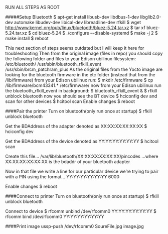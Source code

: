 RUN ALL STEPS AS ROOT

#####Setup Bluetooth
$ apt-get install libusb-dev libdbus-1-dev libglib2.0-dev automake libudev-dev libical-dev libreadline-dev rfkill
$ wget http://www.kernel.org/pub/linux/bluetooth/bluez-5.24.tar.xz
$ tar xf bluez-5.24.tar.xz
$ cd bluez-5.24
$ ./configure –-disable-systemd
$ make -j 2
$ make install
$ reboot

This next section of steps seems outdated but I will keep it here for troubleshooting
Then from the original image (files in repo) you should copy the following folder and files to your Edison ubilinux filesystem:
/etc/bluetooth/
/usr/sbin/bluetooth_rfkill_event
/usr/sbin/brcm_patchram_plus
As the original files from the Yocto image are looking for the bluetooth firmware in the etc folder (instead that from the /lib/firmware) from your Edison ubilinux run:
$ mkdir /etc/firmware
$ cp /lib/firmware/bcm43341.* /etc/firmware/
now from your Edison ubilinux run the bluetooth_rfkill_event in background:
$ bluetooth_rfkill_event &
$ rfkill unblock bluetooth
now you should see the BT device
$ hciconfig dev
and scan for other devices
$ hcitool scan
Enable changes
$ reboot


####Pair the printer
Turn on bluetooth(only run once at startup)
$ rfkill unblock bluetooth

Get the BDAddress of the adapter denoted as XX:XX:XX:XX:XX:XX
$ hciconfig dev

Get the  BDAddress of the device denoted as YY:YY:YY:YY:YY:YY
$ hcitool scan

Create this file…
/var/lib/bluetooth/XX:XX:XX:XX:XX:XX/pincodes
…where XX:XX:XX:XX:XX:XX is the bdaddr of your bluetooth adapter

Now in that file we write a line for our particular device we’re trying to pair with a PIN using the format…
YY:YY:YY:YY:YY:YY 6000

Enable changes
$ reboot


####Connect to printer
Turn on bluetooth(only run once at startup)
$ rfkill unblock bluetooth

Connect to device
$ rfcomm unbind /dev/rfcomm0 YY:YY:YY:YY:YY:YY
$ rfcomm bind /dev/rfcomm0 YY:YY:YY:YY:YY:YY

####Print image
ussp-push /dev/rfcomm0 SoureFile.jpg image.jpg
